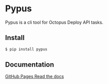 # Pypus

Pypus is a cli tool for Octopus Deploy API tasks.

## Install

```bash
$ pip install pypus
```

## Documentation
[GitHub Pages Read the docs](https://mpmackenna.github.io/pypus)
